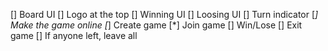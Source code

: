 [] Board UI
    [] Logo at the top
    [] Winning UI
    [] Loosing UI
    [] Turn indicator
[*] Make the game online
[*] Create game
[*] Join game
[] Win/Lose
[] Exit game
    [] If anyone left, leave all
